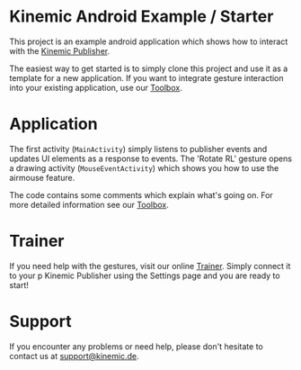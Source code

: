 # Kinemic Android Example / Starter
This project is an example android application which shows how to interact with the [Kinemic Publisher](https://kinemic.de/evalpackage.html).

The easiest way to get started is to simply clone this project and use it as a template for a new application.
If you want to integrate gesture interaction into your existing application, use our [Toolbox](https://github.com/kinemic/kinemic-toolbox-android).


# Application
The first activity (`MainActivity`) simply listens to publisher events and updates UI elements as a response to events.
The 'Rotate RL' gesture opens a drawing activity (`MouseEventActivity`) which shows you how to use the airmouse feature.

The code contains some comments which explain what's going on. For more detailed information see our [Toolbox](https://github.com/kinemic/kinemic-toolbox-android).

# Trainer
If you need help with the gestures, visit our online [Trainer](http://kinemic.com/gesture-trainer-dev). Simply connect it to your p
Kinemic Publisher using the Settings page and you are ready to start!

# Support

If you encounter any problems or need help, please don't hesitate to contact us
at [support@kinemic.de](mailto:support@kinemic.de).
